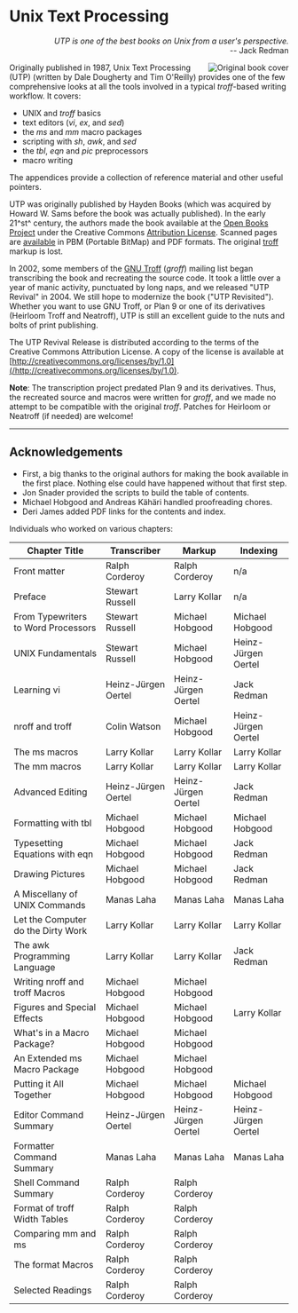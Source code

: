 # Unix Text Processing

<div style="text-align:right">
<i>UTP is one of the best books on Unix from a user's perspective.</i><br/>
-- Jack Redman
</div>

<img alt="Original book cover" href="unixtextprocess_s.gif" align="right"/>Originally published in 1987,
Unix Text Processing (UTP) (written by Dale Dougherty and Tim O'Reilly)
provides one of the few comprehensive looks at all the tools
involved in a typical *troff*-based writing workflow.
It covers:

-   UNIX and *troff* basics
-   text editors (*vi*, *ex*, and *sed*)
-   the *ms* and *mm* macro packages
-   scripting with *sh*, *awk*, and *sed*
-   the *tbl*, *eqn* and *pic* preprocessors
-   macro writing

The appendices provide a collection of reference material and other
useful pointers.

UTP was originally published by Hayden Books (which was acquired by
Howard W. Sams before the book was actually published).
In the early 21^st^ century, the authors made the book available at
the [Open Books Project](http://www.oreilly.com/openbook/)
under the Creative Commons
[Attribution License](http://creativecommons.org/licenses/by/1.0).
Scanned pages are [available](ftp://ftp.oreilly.com/pub/utp/) in
PBM (Portable BitMap) and PDF formats.
The original [troff](http://troff.org/) markup is lost.

In 2002,
some members of the [GNU Troff](https://www.gnu.org/software/groff/)
(*groff*) mailing list
began transcribing the book and recreating the source code.
It took a little over a year of manic activity,
punctuated by long naps,
and we released "UTP Revival" in 2004.
We still hope to modernize the book ("UTP Revisited").
Whether you want to use GNU Troff,
or Plan 9 or one of its derivatives (Heirloom Troff and Neatroff),
UTP is still an excellent guide to the nuts and bolts of print publishing.

The UTP Revival Release is
distributed according to the terms of the
Creative Commons Attribution License.
A copy of the license is available at
[http://creativecommons.org/licenses/by/1.0](/http://creativecommons.org/licenses/by/1.0).

**Note**: The transcription project predated Plan 9 and its derivatives.
Thus, the recreated source and macros were written for *groff*,
and we made no attempt to be compatible with the original *troff*.
Patches for Heirloom or Neatroff (if needed) are welcome!

------------------------------------------------------------------------

## Acknowledgements

-   First, a big thanks to the original authors
    for making the book available in the first place.
    Nothing else could have happened without that first step.
-   Jon Snader provided the scripts to build the table of contents.
-   Michael Hobgood and Andreas Kähäri handled proofreading chores.
-   Deri James added PDF links for the contents and index.

Individuals who worked on various chapters:

| Chapter Title                       | Transcriber         | Markup              | Indexing            |
|-------------------------------------|---------------------|---------------------|---------------------|
| Front matter                        | Ralph Corderoy      | Ralph Corderoy      | n/a                 |
| Preface                             | Stewart Russell     | Larry Kollar        | n/a                 |
| From Typewriters to Word Processors | Stewart Russell     | Michael Hobgood     | Michael Hobgood     |
| UNIX Fundamentals                   | Stewart Russell     | Michael Hobgood     | Heinz-Jürgen Oertel |
| Learning vi                         | Heinz-Jürgen Oertel | Heinz-Jürgen Oertel | Jack Redman         |
| nroff and troff                     | Colin Watson        | Michael Hobgood     | Heinz-Jürgen Oertel |
| The ms macros                       | Larry Kollar        | Larry Kollar        | Larry Kollar        |
| The mm macros                       | Larry Kollar        | Larry Kollar        | Larry Kollar        |
| Advanced Editing                    | Heinz-Jürgen Oertel | Heinz-Jürgen Oertel | Jack Redman         |
| Formatting with tbl                 | Michael Hobgood     | Michael Hobgood     | Michael Hobgood     |
| Typesetting Equations with eqn      | Michael Hobgood     | Michael Hobgood     | Jack Redman         |
| Drawing Pictures                    | Michael Hobgood     | Michael Hobgood     | Jack Redman         |
| A Miscellany of UNIX Commands       | Manas Laha          | Manas Laha          | Manas Laha          |
| Let the Computer do the Dirty Work  | Larry Kollar        | Larry Kollar        | Larry Kollar        |
| The awk Programming Language        | Larry Kollar        | Larry Kollar        | Jack Redman         |
| Writing nroff and troff Macros      | Michael Hobgood     | Michael Hobgood     |                     |
| Figures and Special Effects         | Michael Hobgood     | Michael Hobgood     | Larry Kollar        |
| What's in a Macro Package?          | Michael Hobgood     | Michael Hobgood     |                     |
| An Extended ms Macro Package        | Michael Hobgood     | Michael Hobgood     |                     |
| Putting it All Together             | Michael Hobgood     | Michael Hobgood     | Michael Hobgood     |
| Editor Command Summary              | Heinz-Jürgen Oertel | Heinz-Jürgen Oertel | Heinz-Jürgen Oertel |
| Formatter Command Summary           | Manas Laha          | Manas Laha          | Manas Laha          |
| Shell Command Summary               | Ralph Corderoy      | Ralph Corderoy      |                     |
| Format of troff Width Tables        | Ralph Corderoy      | Ralph Corderoy      |                     |
| Comparing mm and ms                 | Ralph Corderoy      | Ralph Corderoy      |                     |
| The format Macros                   | Ralph Corderoy      | Ralph Corderoy      |                     |
| Selected Readings                   | Ralph Corderoy      | Ralph Corderoy      |                     |

